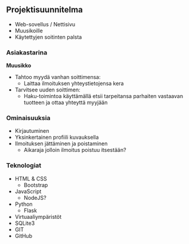 ## Projektisuunnitelma

- Web-sovellus / Nettisivu
- Muusikoille
- Käytettyjen soitinten palsta

### Asiakastarina

**Muusikko**

- Tahtoo myydä vanhan soittimensa:
  - Laittaa ilmoituksen yhteystietojensa kera
- Tarvitsee uuden soittimen:
  - Haku-toimintoa käyttämällä etsii tarpeitansa parhaiten vastaavan tuotteen ja ottaa yhteyttä myyjään

### Ominaisuuksia

- Kirjautuminen
- Yksinkertainen profiili kuvauksella
- Ilmoituksen jättäminen ja poistaminen
  - Aikaraja jolloin ilmoitus poistuu itsestään?

### Teknologiat

- HTML & CSS
  - Bootstrap
- JavaScript
  - NodeJS?
- Python
  - Flask
- Virtuaaliympäristöt
- SQLite3
- GIT
- GitHub
